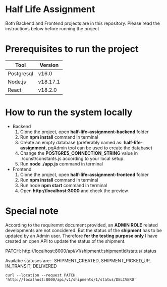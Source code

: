 # Half Life Assignment
Both Backend and Frontend projects are in this repository. Please read the instructions below before running the project

# Prerequisites to run the project
Tool | Version
--- | ---
Postgresql | v16.0
Node.js | v18.17.1
React | v18.2.0

# How to run the system locally
- Backend
  1. Clone the project, open **half-life-assignment-backend** folder
  2. Run **npm install** command in terminal
  3. Create an empty database (preferably named as: **half-life-assignment**, pgAdmin tool can be used to create the database)
  4. Change the **POSTGRES_CONNECTION_STRING** value in ./const/constants.js according to your local setup.
  5. Run **node ./app.js** command in terminal
- Frontend
  1. Clone the project, open **half-life-assignment-frontend** folder
  2. Run **npm install** command in terminal
  3. Run node **npm start** command in terminal
  4. Open **http://localhost:3000** and check the preview

# Special note
According to the requiremnt document provided, an **ADMIN ROLE** related developments are not concidered. But the status of the **shipment** has to be updated by an Admin user. Therefore **for the testing purpose only** I have created an open API to update the status of the shipment.

PATCH: http://localhost:8000/api/v1/shipment/:shipmentId/status/:status

Availabe statuses are:- SHIPMENT_CREATED, SHIPMENT_PICKED_UP, IN_TRANSIT, DELIVERED

```
curl --location --request PATCH 'http://localhost:8000/api/v1/shipments/1/status/DELIVERD'
```


